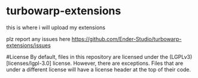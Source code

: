 # turbowarp-extensions
this is where i will upload my extensions

plz report any issues here https://github.com/Ender-Studio/turbowarp-extensions/issues


#License
By default, files in this repository are licensed under the (LGPLv3)[licenses/lgpl-3.0] license. However, there are exceptions. Files that are under a different license will have a license header at the top of their code.
